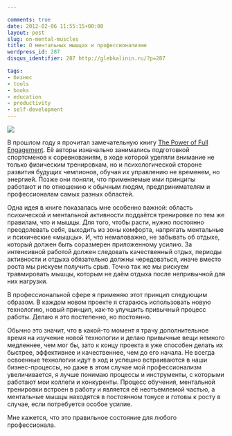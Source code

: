 ```yaml
---

comments: true
date: 2012-02-06 11:55:15+00:00
layout: post
slug: on-mental-muscles
title: О ментальных мышцах и профессионализме
wordpress_id: 287
disqus_identifier: 287 http://glebkalinin.ru/?p=287

tags:
- бизнес
- tools
- books
- education
- productivity
- self-development
---
```


![](http://raum7linodewp.s3.amazonaws.com/wp-content/uploads/2012/02/sebastian-newbold-coe.jpg)

В прошлом году я прочитал замечательную книгу [The Power of Full Engagement](http://www.amazon.com/gp/product/0743226747/ref=as_li_ss_tl?ie=UTF8&tag=glebkali-20&linkCode=as2&camp=1789&creative=390957&creativeASIN=0743226747). Её авторы изначально занимались подготовкой спортсменов к соревнованиям, в ходе которой уделяли внимание не только физическим тренировкам, но и психологической стороне развития будущих чемпионов, обучая их управлению не временем, но энергией. Позже они поняли, что применяемые ими принципы работают и по отношению к обычным людям, предпринимателям и профессионалам самых разных областей.

Одна идея в книге показалась мне особенно важной: область психической и ментальной активности поддаётся тренировке по тем же правилам, что и мышцы. Для того, чтобы расти, нужно постоянно преодолевать себя, выходить из зоны комфорта, напрягать ментальные и психические «мышцы». И, что немаловажно, не забывать об отдыхе, который должен быть соразмерен приложенному усилию. За интенсивной работой должен следовать качественный отдых, периоды активности и отдыха обязательно должны чередоваться, иначе вместо роста мы рискуем получить срыв. Точно так же мы рискуем травмировать мышцы, которым не даём отдыха после непривычной для них нагрузки.

В профессиональной сфере я применяю этот принцип следующим образом. В каждом новом проекте я стараюсь использовать новую технологию, новый принцип, как-то улучшить привычный процесс работы. Делаю я это постепенно, но постоянно.

Обычно это значит, что в какой-то момент я трачу дополнительное время на изучение новой технологии и делаю привычные вещи немного медленнее, чем мог бы, зато к концу проекта я уже способен делать их быстрее, эффективнее и качественнее, чем до его начала. Не всегда освоенные технологии идут в ход и успешно встраиваются в наши бизнес-процессы, но даже в этом случае мой профессионализм увеличивается, я лучше понимаю процессы и инструменты, с которыми работают мои коллеги и конкуренты. Процесс обучения, ментальной тренировки встроен в работу и является её неотъемлемой частью, а ментальные мышцы находятся в постоянном тонусе и готовы к росту в случае, если потребуется особое усилие.

Мне кажется, что это правильное состояние для любого профессионала.
